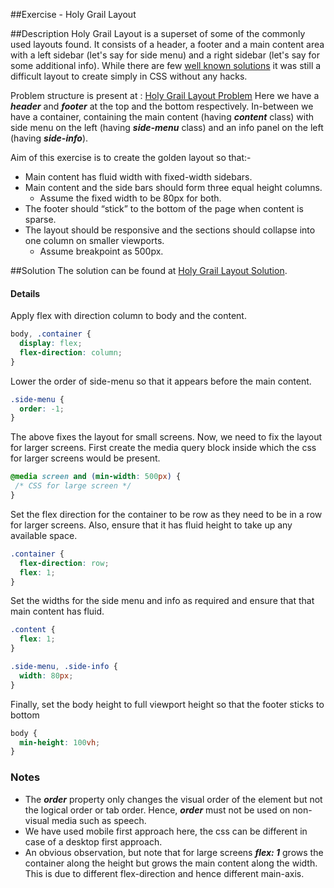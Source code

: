 ##Exercise - Holy Grail Layout

##Description
Holy Grail Layout is a superset of some of the commonly used layouts found.
It consists of a header, a footer and a main content area with a left 
sidebar (let's say for side menu) and a right sidebar (let's say for some additional info).
While there are few [well known solutions](http://alistapart.com/article/holygrail) it was still a difficult layout to create simply in CSS without any hacks.

Problem structure is present at : [Holy Grail Layout Problem](http://jsbin.com/helomi/1/edit?html,css,output)
Here we have a ***header*** and ***footer*** at the top and the bottom respectively.
In-between we have a container, containing the main content (having ***content*** class)
 with side menu on the left (having ***side-menu*** class) and an info panel on the left (having ***side-info***).

Aim of this exercise is to create the golden layout so that:-
* Main content has fluid width with fixed-width sidebars.
* Main content and the side bars should form three equal height columns.
    * Assume the fixed width to be 80px for both.
* The footer should “stick” to the bottom of the page when content is sparse.
* The layout should be responsive and the sections should collapse into one column on smaller viewports. 
    * Assume breakpoint as 500px.

##Solution
The solution can be found at [Holy Grail Layout Solution](http://jsbin.com/sevilu/1/edit?html,css,output).

#### Details
Apply flex with direction column to body and the content.
```css
body, .container {
  display: flex;
  flex-direction: column;
}
```

Lower the order of side-menu so that it appears before the main content.
```css
.side-menu {
  order: -1;
}
```

The above fixes the layout for small screens. Now, we need to fix the layout for larger screens.
First create the media query block inside which the css for larger screens would be present. 
```css
@media screen and (min-width: 500px) {
 /* CSS for large screen */
}
```

Set the flex direction for the container to be row as they need to be in a row for larger screens. 
Also, ensure that it has fluid height to take up any available space.
```css
.container {
  flex-direction: row;
  flex: 1;
}
```

Set the widths for the side menu and info as required and ensure that that main content has fluid.
```css
.content {
  flex: 1;
}

.side-menu, .side-info {
  width: 80px;
} 
```

Finally, set the body height to full viewport height so that the footer sticks to bottom
```css
body {
  min-height: 100vh;
}
```

### Notes
* The ***order*** property only changes the visual order of the element but not the logical order or tab order.
 Hence, ***order*** must not be used on non-visual media such as speech.
* We have used mobile first approach here, the css can be different in case of a desktop first approach.
* An obvious observation, but note that for large screens ***flex: 1*** grows the container along the height but grows the main content along the width.
 This is due to different flex-direction and hence different main-axis. 